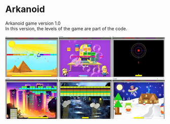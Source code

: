 # Arkanoid 
Arkanoid game version 1.0\
In this version, the levels of the game are part of the code.

![](images/levels.png)
